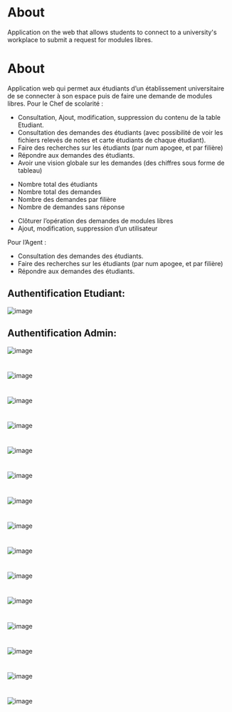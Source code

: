 # About 
Application on the web that allows students to connect to a university's workplace to submit a request for modules libres.
# About
Application web qui permet aux étudiants d’un établissement universitaire de se connecter à son espace puis de faire une demande de modules libres.
Pour le Chef de scolarité :  
- Consultation, Ajout, modification, suppression du contenu de la table Etudiant. 
- Consultation des demandes des étudiants (avec possibilité de voir les fichiers 
relevés de notes et carte étudiants de chaque étudiant). 
- Faire des recherches sur les étudiants (par num apogee, et par filière) 
- Répondre aux demandes des étudiants. 
- Avoir une vision globale sur les demandes (des chiffres sous forme de tableau) 
+ Nombre total des étudiants 
+ Nombre total des demandes 
+ Nombre des demandes par filière 
+ Nombre de demandes sans réponse 
-  Clôturer l’opération des demandes de modules libres 
-  Ajout, modification, suppression d’un utilisateur 
 
Pour l’Agent : 
- Consultation des demandes des étudiants. 
-  Faire des recherches sur les étudiants (par num apogee, et par filière) 
-  Répondre aux demandes des étudiants. 

## Authentification  Etudiant: 
![image](https://github.com/Anass-NB/mini-projet-php/assets/110456240/c1762ecd-09de-4aed-8edc-147b02001122)

## Authentification Admin: 

![image](https://github.com/Anass-NB/mini-projet-php/assets/110456240/ff692f91-63b1-4aca-8204-c110cb5af1e6)
# 
![image](https://github.com/Anass-NB/mini-projet-php/assets/110456240/697c9151-fe94-473e-8156-6f5ab0396968)
#
![image](https://github.com/Anass-NB/mini-projet-php/assets/110456240/357d4516-cd31-4e28-a325-8df7e74c0d83)
#
![image](https://github.com/Anass-NB/mini-projet-php/assets/110456240/ac1beee0-05fd-4e3b-bc8b-9f66aabbb32c)
#
![image](https://github.com/Anass-NB/mini-projet-php/assets/110456240/3277e983-6b7e-4f87-8b44-11d144e5bfe2)
#
![image](https://github.com/Anass-NB/mini-projet-php/assets/110456240/f2a073da-95c8-4390-acf0-498868fca2d0)
#
![image](https://github.com/Anass-NB/mini-projet-php/assets/110456240/839e3cd3-3797-4f6e-ba83-0f9004664170)
#
![image](https://github.com/Anass-NB/mini-projet-php/assets/110456240/5926882f-a5e4-4d8e-ae5f-35e628d6957f)
#
![image](https://github.com/Anass-NB/mini-projet-php/assets/110456240/b4fb98a8-0143-4493-9725-6d2d53bb60d0)
#
![image](https://github.com/Anass-NB/mini-projet-php/assets/110456240/3b8feead-0974-4a0c-b039-fbfd7c4885ce)
#
![image](https://github.com/Anass-NB/mini-projet-php/assets/110456240/f0a29edc-5761-4d2f-94a4-7abaa8ddadaa)
#
![image](https://github.com/Anass-NB/mini-projet-php/assets/110456240/f99982ff-f768-406b-99b4-bc59745fd571)
#
![image](https://github.com/Anass-NB/mini-projet-php/assets/110456240/58d7c045-80aa-4217-9b93-cd918174b8f9)
#
![image](https://github.com/Anass-NB/mini-projet-php/assets/110456240/419c1efa-4bbc-42d4-856f-018bd597354f)
#
![image](https://github.com/Anass-NB/mini-projet-php/assets/110456240/db6c1649-f04b-4955-8b82-d49ee2e545ef)
